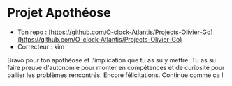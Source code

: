 # Projet Apothéose
- Ton repo : [https://github.com/O-clock-Atlantis/Projects-Olivier-Go](https://github.com/O-clock-Atlantis/Projects-Olivier-Go)
- Correcteur : kim

Bravo pour ton apothéose et l'implication que tu as su y mettre. Tu as su faire preuve d'autonomie pour monter en compétences et de curiosité pour pallier les problèmes rencontrés. Encore félicitations. Continue comme ça !